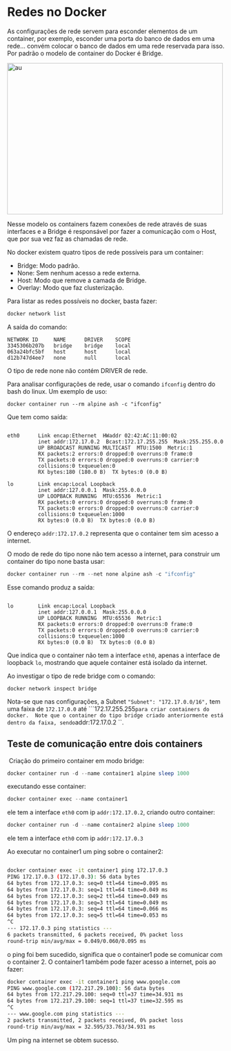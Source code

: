 # Redes no Docker 

 As configurações de rede servem para esconder elementos de um container, por exemplo, esconder uma porta do banco de dados em uma rede... convém colocar o banco de dados em uma rede reservada para isso. Por padrão o modelo de container do Docker é Bridge.

<img src="./img1.jpg" height="350" width="500" alt="au" />

Nesse modelo os containers fazem conexões de rede através de suas interfaces e a Bridge é responsável por fazer a comunicação com o Host, que por sua vez faz as chamadas de rede.

No docker existem quatro tipos de rede possíveis para um container:

<ul>
    <li>Bridge: Modo padrão.</li>
    <li>None: Sem nenhum acesso a rede externa.</li>
    <li>Host: Modo que remove a camada de Bridge.</li>
    <li>Overlay: Modo que faz clusterização.</li>
</ul>

Para listar as redes possíveis no docker, basta fazer:

````powershell
docker network list	
````

A saída do comando:

`````
NETWORK ID     NAME      DRIVER    SCOPE
3345306b207b   bridge    bridge    local
063a24bfc5bf   host      host      local
d12b747d4ee7   none      null      local
`````

O tipo de rede none não contém DRIVER de rede.

Para analisar configurações de rede, usar o comando ``ifconfig`` dentro do bash do linux. Um exemplo de uso:

````
docker container run --rm alpine ash -c "ifconfig" 
````

Que tem como saída:

````shell

eth0      Link encap:Ethernet  HWaddr 02:42:AC:11:00:02  
          inet addr:172.17.0.2  Bcast:172.17.255.255  Mask:255.255.0.0
          UP BROADCAST RUNNING MULTICAST  MTU:1500  Metric:1
          RX packets:2 errors:0 dropped:0 overruns:0 frame:0
          TX packets:0 errors:0 dropped:0 overruns:0 carrier:0
          collisions:0 txqueuelen:0
          RX bytes:180 (180.0 B)  TX bytes:0 (0.0 B)

lo        Link encap:Local Loopback
          inet addr:127.0.0.1  Mask:255.0.0.0
          UP LOOPBACK RUNNING  MTU:65536  Metric:1
          RX packets:0 errors:0 dropped:0 overruns:0 frame:0
          TX packets:0 errors:0 dropped:0 overruns:0 carrier:0
          collisions:0 txqueuelen:1000
          RX bytes:0 (0.0 B)  TX bytes:0 (0.0 B)
````

O endereço ``addr:172.17.0.2`` representa que o container tem sim acesso a internet.

 O modo de rede do tipo none não tem acesso a internet, para construir um container do tipo none basta usar:

````powershell
docker container run --rm --net none alpine ash -c "ifconfig"
````

Esse comando produz a saída:

````

lo        Link encap:Local Loopback  
          inet addr:127.0.0.1  Mask:255.0.0.0
          UP LOOPBACK RUNNING  MTU:65536  Metric:1
          RX packets:0 errors:0 dropped:0 overruns:0 frame:0
          TX packets:0 errors:0 dropped:0 overruns:0 carrier:0
          collisions:0 txqueuelen:1000
          RX bytes:0 (0.0 B)  TX bytes:0 (0.0 B)
````

Que indica que o container não tem a interface ``eth0``, apenas a interface de loopback ``lo``, mostrando que aquele container está isolado da internet.

Ao investigar o tipo de rede bridge com o comando:

````
docker network inspect bridge
````

Nota-se que nas configurações, a Subnet ``"Subnet": "172.17.0.0/16",`` tem uma faixa de ``172.17.0.0`` até ```172.17.255.255`` para criar containers do docker.  Note que o container do tipo bridge criado anteriormente está dentro da faixa, sendo ``addr:172.17.0.2 ``.



## Teste de comunicação entre dois containers

​	Criação do primeiro container em modo bridge:

````powershell
docker container run -d --name container1 alpine sleep 1000
````

executando esse container:

````powershell
docker container exec --name container1
````

ele tem a interface ``eth0`` com ip ``addr:172.17.0.2``, criando outro container:

``````powershell
docker container run -d --name container2 alpine sleep 1000
``````

ele tem a interface ``eth0`` com ip ``addr:172.17.0.3``

Ao executar no container1 um ping sobre o container2:

````bash

docker container exec -it container1 ping 172.17.0.3 
PING 172.17.0.3 (172.17.0.3): 56 data bytes
64 bytes from 172.17.0.3: seq=0 ttl=64 time=0.095 ms
64 bytes from 172.17.0.3: seq=1 ttl=64 time=0.049 ms
64 bytes from 172.17.0.3: seq=2 ttl=64 time=0.049 ms
64 bytes from 172.17.0.3: seq=3 ttl=64 time=0.049 ms
64 bytes from 172.17.0.3: seq=4 ttl=64 time=0.066 ms
64 bytes from 172.17.0.3: seq=5 ttl=64 time=0.053 ms
^C
--- 172.17.0.3 ping statistics ---
6 packets transmitted, 6 packets received, 0% packet loss
round-trip min/avg/max = 0.049/0.060/0.095 ms

````

 o ping foi bem sucedido, significa que o container1 pode se comunicar com o container 2. O container1 também pode fazer acesso a internet, pois ao fazer:

````bash
docker container exec -it container1 ping www.google.com 
PING www.google.com (172.217.29.100): 56 data bytes
64 bytes from 172.217.29.100: seq=0 ttl=37 time=34.931 ms
64 bytes from 172.217.29.100: seq=1 ttl=37 time=32.595 ms
^C
--- www.google.com ping statistics ---
2 packets transmitted, 2 packets received, 0% packet loss
round-trip min/avg/max = 32.595/33.763/34.931 ms
````

Um ping na internet se obtem sucesso. 
